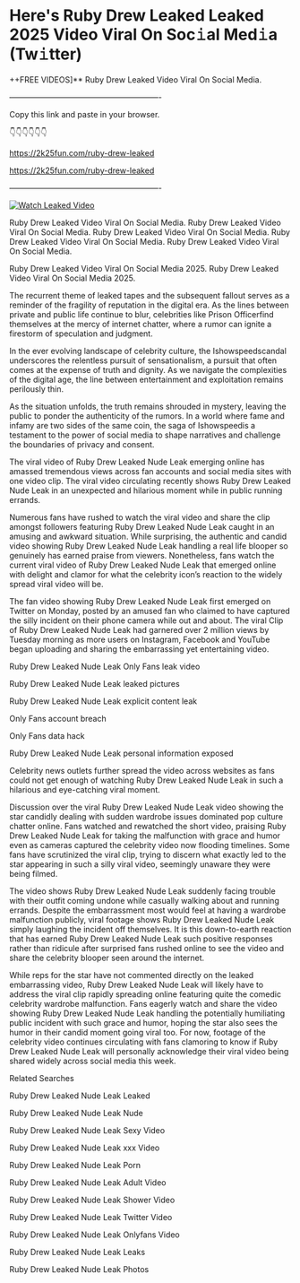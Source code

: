 # Here's Ruby Drew Leaked Leaked 2025 Video Viral On Soc𝚒al Med𝚒a (Tw𝚒tter)

++FREE VIDEOS]** Ruby Drew Leaked Video Viral On Social Media.

———————————————————-

Copy this link and paste in your browser.

👇👇👇👇👇👇

https://2k25fun.com/ruby-drew-leaked

https://2k25fun.com/ruby-drew-leaked

———————————————————-

[![Watch Leaked Video](https://miro.medium.com/v2/resize:fit:828/format:webp/1*cilzJN44JGOrTw9NJCrNHA.gif "Watch Leaked Video")](https://2k25fun.com/ruby-drew-leaked)

Ruby Drew Leaked Video Viral On Social Media. Ruby Drew Leaked Video Viral On Social Media. Ruby Drew Leaked Video Viral On Social Media. Ruby Drew Leaked Video Viral On Social Media. Ruby Drew Leaked Video Viral On Social Media.

Ruby Drew Leaked Video Viral On Social Media 2025. Ruby Drew Leaked Video Viral On Social Media 2025.

The recurrent theme of leaked tapes and the subsequent fallout serves as a reminder of the fragility of reputation in the digital era. As the lines between private and public life continue to blur, celebrities like Prison Officerfind themselves at the mercy of internet chatter, where a rumor can ignite a firestorm of speculation and judgment.

In the ever evolving landscape of celebrity culture, the Ishowspeedscandal underscores the relentless pursuit of sensationalism, a pursuit that often comes at the expense of truth and dignity. As we navigate the complexities of the digital age, the line between entertainment and exploitation remains perilously thin.

As the situation unfolds, the truth remains shrouded in mystery, leaving the public to ponder the authenticity of the rumors. In a world where fame and infamy are two sides of the same coin, the saga of Ishowspeedis a testament to the power of social media to shape narratives and challenge the boundaries of privacy and consent.

The viral video of Ruby Drew Leaked Nude Leak emerging online has amassed tremendous views across fan accounts and social media sites with one video clip. The viral video circulating recently shows Ruby Drew Leaked Nude Leak in an unexpected and hilarious moment while in public running errands.

Numerous fans have rushed to watch the viral video and share the clip amongst followers featuring Ruby Drew Leaked Nude Leak caught in an amusing and awkward situation. While surprising, the authentic and candid video showing Ruby Drew Leaked Nude Leak handling a real life blooper so genuinely has earned praise from viewers. Nonetheless, fans watch the current viral video of Ruby Drew Leaked Nude Leak that emerged online with delight and clamor for what the celebrity icon’s reaction to the widely spread viral video will be.

The fan video showing Ruby Drew Leaked Nude Leak first emerged on Twitter on Monday, posted by an amused fan who claimed to have captured the silly incident on their phone camera while out and about. The viral Clip of Ruby Drew Leaked Nude Leak had garnered over 2 million views by Tuesday morning as more users on Instagram, Facebook and YouTube began uploading and sharing the embarrassing yet entertaining video.

Ruby Drew Leaked Nude Leak Only Fans leak video

Ruby Drew Leaked Nude Leak leaked pictures

Ruby Drew Leaked Nude Leak explicit content leak

Only Fans account breach

Only Fans data hack

Ruby Drew Leaked Nude Leak personal information exposed

Celebrity news outlets further spread the video across websites as fans could not get enough of watching Ruby Drew Leaked Nude Leak in such a hilarious and eye-catching viral moment.

Discussion over the viral Ruby Drew Leaked Nude Leak video showing the star candidly dealing with sudden wardrobe issues dominated pop culture chatter online. Fans watched and rewatched the short video, praising Ruby Drew Leaked Nude Leak for taking the malfunction with grace and humor even as cameras captured the celebrity video now flooding timelines. Some fans have scrutinized the viral clip, trying to discern what exactly led to the star appearing in such a silly viral video, seemingly unaware they were being filmed.

The video shows Ruby Drew Leaked Nude Leak suddenly facing trouble with their outfit coming undone while casually walking about and running errands. Despite the embarrassment most would feel at having a wardrobe malfunction publicly, viral footage shows Ruby Drew Leaked Nude Leak simply laughing the incident off themselves. It is this down-to-earth reaction that has earned Ruby Drew Leaked Nude Leak such positive responses rather than ridicule after surprised fans rushed online to see the video and share the celebrity blooper seen around the internet.

While reps for the star have not commented directly on the leaked embarrassing video, Ruby Drew Leaked Nude Leak will likely have to address the viral clip rapidly spreading online featuring quite the comedic celebrity wardrobe malfunction. Fans eagerly watch and share the video showing Ruby Drew Leaked Nude Leak handling the potentially humiliating public incident with such grace and humor, hoping the star also sees the humor in their candid moment going viral too. For now, footage of the celebrity video continues circulating with fans clamoring to know if Ruby Drew Leaked Nude Leak will personally acknowledge their viral video being shared widely across social media this week.

Related Searches

Ruby Drew Leaked Nude Leak Leaked

Ruby Drew Leaked Nude Leak Nude

Ruby Drew Leaked Nude Leak Sexy Video

Ruby Drew Leaked Nude Leak xxx Video

Ruby Drew Leaked Nude Leak Porn

Ruby Drew Leaked Nude Leak Adult Video

Ruby Drew Leaked Nude Leak Shower Video

Ruby Drew Leaked Nude Leak Twitter Video

Ruby Drew Leaked Nude Leak Onlyfans Video

Ruby Drew Leaked Nude Leak Leaks

Ruby Drew Leaked Nude Leak Photos